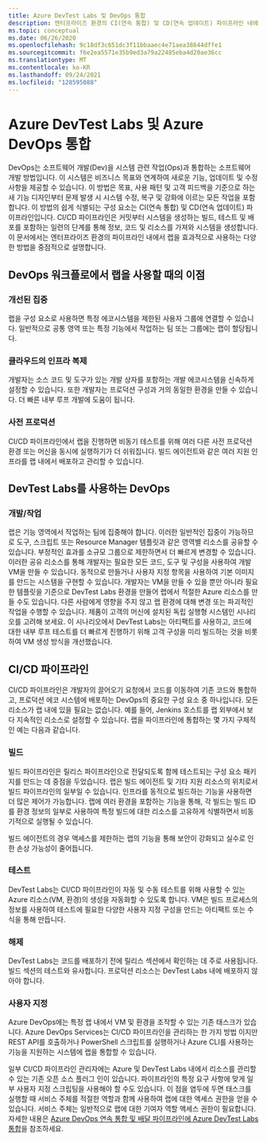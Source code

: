 ```yaml
---
title: Azure DevTest Labs 및 DevOps 통합
description: 엔터프라이즈 환경의 CI(연속 통합) 및 CD(연속 업데이트) 파이프라인 내에서 Azure DevTest Labs의 랩을 사용하는 방법에 대해 알아봅니다.
ms.topic: conceptual
ms.date: 06/26/2020
ms.openlocfilehash: 9c18df3c651dc3f11bbaaec4e71aea38644dffe1
ms.sourcegitcommit: f6e2ea5571e35b9ed3a79a22485eba4d20ae36cc
ms.translationtype: MT
ms.contentlocale: ko-KR
ms.lasthandoff: 09/24/2021
ms.locfileid: "128595088"
---
```

# <a name="integration-of-azure-devtest-labs-and-azure-devops"></a>Azure DevTest Labs 및 Azure DevOps 통합
DevOps는 소프트웨어 개발(Dev)을 시스템 관련 작업(Ops)과 통합하는 소프트웨어 개발 방법입니다. 이 시스템은 비즈니스 목표와 연계하여 새로운 기능, 업데이트 및 수정 사항을 제공할 수 있습니다. 이 방법은 목표, 사용 패턴 및 고객 피드백을 기준으로 하는 새 기능 디자인부터 문제 발생 시 시스템 수정, 복구 및 강화에 이르는 모든 작업을 포함합니다. 이 방법의 쉽게 식별되는 구성 요소는 CI(연속 통합) 및 CD(연속 업데이트) 파이프라인입니다. CI/CD 파이프라인은 커밋부터 시스템을 생성하는 빌드, 테스트 및 배포를 포함하는 일련의 단계를 통해 정보, 코드 및 리소스를 가져와 시스템을 생성합니다. 이 문서에서는 엔터프라이즈 환경의 파이프라인 내에서 랩을 효과적으로 사용하는 다양한 방법을 중점적으로 설명합니다. 

## <a name="benefits-of-using-labs-in-devops-workflow"></a>DevOps 워크플로에서 랩을 사용할 때의 이점 

### <a name="focused-access"></a>개선된 집중 
랩을 구성 요소로 사용하면 특정 에코시스템을 제한된 사용자 그룹에 연결할 수 있습니다. 일반적으로 공통 영역 또는 특정 기능에서 작업하는 팀 또는 그룹에는 랩이 할당됩니다.   

### <a name="infrastructure-replication-in-the-cloud"></a>클라우드의 인프라 복제 
개발자는 소스 코드 및 도구가 있는 개발 상자를 포함하는 개발 에코시스템을 신속하게 설정할 수 있습니다. 또한 개발자는 프로덕션 구성과 거의 동일한 환경을 만들 수 있습니다. 더 빠른 내부 루프 개발에 도움이 됩니다. 

### <a name="pre-production"></a>사전 프로덕션 
CI/CD 파이프라인에서 랩을 진행하면 비동기 테스트를 위해 여러 다른 사전 프로덕션 환경 또는 머신을 동시에 실행하기가 더 쉬워집니다. 빌드 에이전트와 같은 여러 지원 인프라를 랩 내에서 배포하고 관리할 수 있습니다. 

## <a name="devops-with-devtest-labs"></a>DevTest Labs를 사용하는 DevOps 

### <a name="development--operation"></a>개발/작업 
랩은 기능 영역에서 작업하는 팀에 집중해야 합니다. 이러한 일반적인 집중이 가능하므로 도구, 스크립트 또는 Resource Manager 템플릿과 같은 영역별 리소스를 공유할 수 있습니다. 부정적인 효과를 소규모 그룹으로 제한하면서 더 빠르게 변경할 수 있습니다. 이러한 공유 리소스를 통해 개발자는 필요한 모든 코드, 도구 및 구성을 사용하여 개발 VM을 만들 수 있습니다. 동적으로 만들거나 사용자 지정 항목을 사용하여 기본 이미지를 만드는 시스템을 구현할 수 있습니다. 개발자는 VM을 만들 수 있을 뿐만 아니라 필요한 템플릿을 기준으로 DevTest Labs 환경을 만들어 랩에서 적절한 Azure 리소스를 만들 수도 있습니다. 다른 사람에게 영향을 주지 않고 랩 환경에 대해 변경 또는 파괴적인 작업을 수행할 수 있습니다. 제품이 고객의 머신에 설치된 독립 실행형 시스템인 시나리오를 고려해 보세요. 이 시나리오에서 DevTest Labs는 아티팩트를 사용하고, 코드에 대한 내부 루프 테스트를 더 빠르게 진행하기 위해 고객 구성을 미리 빌드하는 것을 비롯하여 VM 생성 방식을 개선했습니다. 
  
## <a name="cicd-pipeline"></a>CI/CD 파이프라인 
CI/CD 파이프라인은 개발자의 끌어오기 요청에서 코드를 이동하여 기존 코드와 통합하고, 프로덕션 에코 시스템에 배포하는 DevOps의 중요한 구성 요소 중 하나입니다. 모든 리소스가 랩 내에 있을 필요는 없습니다. 예를 들어, Jenkins 호스트를 랩 외부에서 보다 지속적인 리소스로 설정할 수 있습니다. 랩을 파이프라인에 통합하는 몇 가지 구체적인 예는 다음과 같습니다. 

### <a name="build"></a>빌드 
빌드 파이프라인은 릴리스 파이프라인으로 전달되도록 함께 테스트되는 구성 요소 패키지를 만드는 데 중점을 두었습니다. 랩은 빌드 에이전트 및 기타 지원 리소스의 위치로서 빌드 파이프라인의 일부일 수 있습니다. 인프라를 동적으로 빌드하는 기능을 사용하면 더 많은 제어가 가능합니다. 랩에 여러 환경을 포함하는 기능을 통해, 각 빌드는 빌드 ID를 환경 정보의 일부로 사용하여 특정 빌드에 대한 리소스를 고유하게 식별하면서 비동기적으로 실행될 수 있습니다.   

빌드 에이전트의 경우 액세스를 제한하는 랩의 기능을 통해 보안이 강화되고 실수로 인한 손상 가능성이 줄어듭니다.  

### <a name="test"></a>테스트 
DevTest Labs는 CI/CD 파이프라인이 자동 및 수동 테스트를 위해 사용할 수 있는 Azure 리소스(VM, 환경)의 생성을 자동화할 수 있도록 합니다. VM은 빌드 프로세스의 정보를 사용하여 테스트에 필요한 다양한 사용자 지정 구성을 만드는 아티팩트 또는 수식을 통해 만듭니다.   

### <a name="release"></a>해제 
DevTest Labs는 코드를 배포하기 전에 릴리스 섹션에서 확인하는 데 주로 사용됩니다. 빌드 섹션의 테스트와 유사합니다. 프로덕션 리소스는 DevTest Labs 내에 배포하지 않아야 합니다. 

### <a name="customization"></a>사용자 지정 
Azure DevOps에는 특정 랩 내에서 VM 및 환경을 조작할 수 있는 기존 태스크가 있습니다. Azure DevOps Services는 CI/CD 파이프라인을 관리하는 한 가지 방법 이지만 REST API를 호출하거나 PowerShell 스크립트를 실행하거나 Azure CLI를 사용하는 기능을 지원하는 시스템에 랩을 통합할 수 있습니다. 

일부 CI/CD 파이프라인 관리자에는 Azure 및 DevTest Labs 내에서 리소스를 관리할 수 있는 기존 오픈 소스 플러그 인이 있습니다. 파이프라인의 특정 요구 사항에 맞게 일부 사용자 지정 스크립팅을 사용해야 할 수도 있습니다.  이 점을 염두에 두면 태스크를 실행할 때 서비스 주체를 적절한 역할과 함께 사용하여 랩에 대한 액세스 권한을 얻을 수 있습니다. 서비스 주체는 일반적으로 랩에 대한 기여자 역할 액세스 권한이 필요합니다. 자세한 내용은 [Azure DevOps 연속 통합 및 배달 파이프라인에 Azure DevTest Labs 통합](devtest-lab-integrate-ci-cd.md)을 참조하세요. 
 